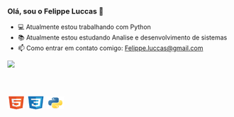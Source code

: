 ### Olá, sou o Felippe Luccas 👋


- 💻 Atualmente estou trabalhando com Python
- 📚 Atualmente estou estudando Analise e desenvolvimento de sistemas
- 📫 Como entrar em contato comigo: Felippe.luccas@gmail.com

<img height="180em" src="https://github-readme-stats.vercel.app/api?username=ofelippinhodev&show_icons=true&theme=tokyonight"
  />
  
<img scr="https://github-readme-stats.vercel.app/api/top-langs/?username=ofelippinhodev&layout=compact&langs_count=16&theme=tokyonight"
  />

<div style="display: inline_block"><br>
  <img align="center" alt="Feh-HTML" height="30" width="40" src="https://raw.githubusercontent.com/devicons/devicon/master/icons/html5/html5-original.svg">
  <img align="center" alt="Feh--CSS" height="30" width="40" src="https://raw.githubusercontent.com/devicons/devicon/master/icons/css3/css3-original.svg">
  <img align="center" alt="Feh-Python" height="30" width="40" src="https://raw.githubusercontent.com/devicons/devicon/master/icons/python/python-original.svg">
</div>

